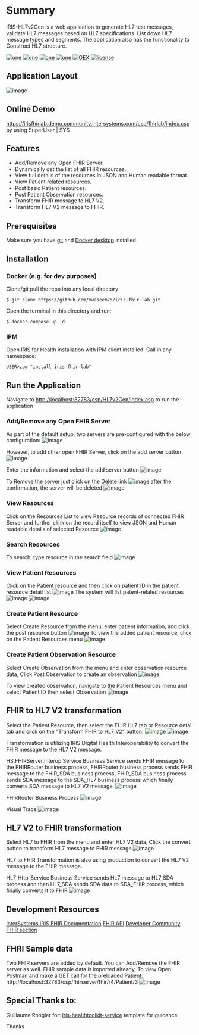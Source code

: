 # Summary
IRIS-HL7v2Gen is a web application to generate HL7 test messages, validate HL7 messages based on HL7 specifications. List down HL7 message types and segments. The application also has the functionality to Construct HL7 structure. 

[![one](https://img.shields.io/badge/Platform-InterSystems%20IRIS-blue)](https://www.intersystems.com/data-platform/) [![one](https://img.shields.io/badge/WebFrameWork-CSP-Orange)](https://docs.intersystems.com/latest/csp/docbook/DocBook.UI.Page.cls?KEY=GCSP) [![one](https://img.shields.io/badge/Interoperability-HL7%20FHIR-yellow)](https://www.hl7.org/fhir/) [![one](https://img.shields.io/badge/Python%20Library-fhirpy-Maroon)](https://pypi.org/project/fhirpy/) [![OEX](https://img.shields.io/badge/Available%20on-Intersystems%20Open%20Exchange-00b2a9.svg)]() [![license](https://img.shields.io/badge/License-MIT-blue.svg)](https://github.com/mwaseem75/iris-fhir-lab/blob/main/LICENSE)

## Application Layout
![image](https://github.com/user-attachments/assets/4e16a2a2-c864-451c-8d36-3864f7f7e4b3)


## Online Demo
https://irisfhirlab.demo.community.intersystems.com/csp/fhirlab/index.csp by using SuperUser | SYS

## Features
* Add/Remove any Open FHIR Server.
* Dynamically get the list of all FHIR resources.
* View full details of the resources in JSON and Human readable format.
* View Patient related resources.
* Post basic Patient resources.
* Post Patient Observation resources.
* Transform FHIR message to HL7 V2.
* Transform HL7 V2 message to FHIR.


## Prerequisites
Make sure you have [git](https://git-scm.com/book/en/v2/Getting-Started-Installing-Git) and [Docker desktop](https://www.docker.com/products/docker-desktop) installed.

## Installation 

### Docker (e.g. for dev purposes)

Clone/git pull the repo into any local directory

```
$ git clone https://github.com/mwaseem75/iris-fhir-lab.git
```

Open the terminal in this directory and run:

```
$ docker-compose up -d
```

### IPM

Open IRIS for Health installation with IPM client installed. Call in any namespace:

```
USER>zpm "install iris-fhir-lab"
```

## Run the Application
Navigate to [http://localhost:32783/csp/HL7v2Gen/index.csp](http://localhost:32783/csp/HL7v2Gen/index.csp) to run the application

### Add/Remove any Open FHIR Server
As part of the default setup, two servers are pre-configured with the below configuration:
![image](https://github.com/mwaseem75/iris-fhir-lab/assets/18219467/e57f59b6-129a-4886-9f70-228efd8b9c10)

However, to add other open FHIR Server, click on the add server button
![image](https://github.com/mwaseem75/iris-fhir-lab/assets/18219467/cab8131f-1a67-4f49-a464-25d4184dd9e2)

Enter the information and select the add server button
![image](https://github.com/mwaseem75/iris-fhir-lab/assets/18219467/7e9c12bd-6878-4b51-bcba-700bea4de58f)

To Remove the server just click on the Delete link
![image](https://github.com/mwaseem75/iris-fhir-lab/assets/18219467/e2b08927-465f-4393-8e8a-3c7ae51653f8)
after the confirmation, the server will be deleted
![image](https://github.com/mwaseem75/iris-fhir-lab/assets/18219467/24767167-743f-45c5-b609-68c31151faf1)

### View Resources
Click on the Resources List to view Resource records of connected FHIR Server and further clink on the record itself to view JSON and Human readable details of selected Resource
![image](https://github.com/mwaseem75/iris-fhir-lab/assets/18219467/751d7d05-e9e5-4b3d-a7b1-a2c939cc826e)


### Search Resources
To search, type resource in the search field
![image](https://github.com/mwaseem75/iris-fhir-lab/assets/18219467/8903a73b-9558-4700-bde6-557bfc92d923)


### View Patient Resources
Click on the Patient resource and then click on patient ID in the patient resource detail list
![image](https://github.com/mwaseem75/iris-fhir-lab/assets/18219467/83e87290-bfba-4265-80be-24aacbdccccf)
The system will list patent-related resources
![image](https://github.com/mwaseem75/iris-fhir-lab/assets/18219467/c9473e71-7bb2-4e5c-ac2e-641dd6be92b7)
![image](https://github.com/mwaseem75/iris-fhir-lab/assets/18219467/afc398a4-18d6-46cf-abda-e8748274a64c)


### Create Patient Resource
Select Create Resource from the menu, enter patient information, and click the post resource button 
![image](https://github.com/mwaseem75/iris-fhir-lab/assets/18219467/ce7809da-e2af-4bb4-ba2c-9e3e2e69dbf3)
To view the added patient resource, click on the Patient Resources menu
![image](https://github.com/mwaseem75/iris-fhir-lab/assets/18219467/10e9e7cd-bac9-42d1-ac39-d8d65203a0a3)

### Create Patient Observation Resource
Select Create Observation from the menu and enter observation resource data, Click Post Observation to create an observation
![image](https://github.com/mwaseem75/iris-fhir-lab/assets/18219467/e5c3c1fa-9cb7-4877-8044-6a7ab9cd2c1e)

To view created observation, navigate to the Patient Resources menu and select Patient ID then select Observation
![image](https://github.com/mwaseem75/iris-fhir-lab/assets/18219467/ecea0c81-70a7-4d7b-9fec-92358ec94b56)

## FHIR to HL7 V2 transformation
Select the Patient Resource, then select the FHIR HL7 tab or Resource detail tab and click on the "Transform FHIR to HL7 V2" button.
![image](https://github.com/mwaseem75/iris-fhir-lab/assets/18219467/3fefe2b9-fee2-45b6-9d93-c5e584822248)
![image](https://github.com/mwaseem75/iris-fhir-lab/assets/18219467/34b9e14b-de8b-45f1-9727-909348b135e3)

Transformation is utilizing IRIS Digital Health Interoperability to convert the FHIR message to the HL7 V2 message.

HS.FHIRServer.Interop.Service Business Service sends FHIR message to the FHIRRouter business process,
FHIRRouter business process sends FHIR message to the FHIR_SDA business process,
FHIR_SDA business process sends SDA message to the SDA_HL7 business process which finally converts SDA message to HL7 V2 message. 
![image](https://github.com/mwaseem75/iris-fhir-lab/assets/18219467/cd3d5a6d-e8e4-4f46-ac35-abdba0d6bded)

FHIRRouter Business Process
![image](https://github.com/mwaseem75/iris-fhir-lab/assets/18219467/a0727f12-e7a6-4608-8544-493c6f2ee70f)

Visual Trace
![image](https://github.com/mwaseem75/iris-fhir-lab/assets/18219467/c4cd6f6f-94c5-40da-9213-6698e67e0709)

## HL7 V2 to FHIR transformation 
Select HL7 to FHIR from the menu and enter HL7 V2 data, Click the convert button to transform HL7 message to FHIR message
![image](https://github.com/mwaseem75/iris-fhir-lab/assets/18219467/e674506f-6498-4a1e-979e-5dc998dbd46c)

HL7 to FHIR Transformation is also using production to convert the HL7 V2 message to the FHIR message.

HL7_Http_Service Business Service sends HL7 message to HL7_SDA process and then HL7_SDA sends SDA data to SDA_FHIR process, which finally converts it to FHIR
![image](https://github.com/mwaseem75/iris-fhir-lab/assets/18219467/3835a154-b46a-4c7e-9fe4-ab0fc854a638)


## Development Resources
[InterSystems IRIS FHIR Documentation](https://docs.intersystems.com/irisforhealth20203/csp/docbook/Doc.View.cls?KEY=HXFHIR)
[FHIR API](http://hl7.org/fhir/resourcelist.html)
[Developer Community FHIR section](https://community.intersystems.com/tags/fhir)

## FHRI Sample data
Two FHIR servers are added by default. You can Add/Remove the FHIR server as well.
FHIR sample data is imported already, To view Open Postman and make a GET call for the preloaded Patient:
http://localhost:32783/csp/fhirserver/fhir/r4/Patient/3
![image](https://github.com/mwaseem75/iris-fhir-lab/assets/18219467/e62ca528-c136-4e16-9c61-20fd05e5ce05)

## Special Thanks to:
Guillaume Rongier for: [iris-healthtoolkit-service](https://openexchange.intersystems.com/package/iris-healthtoolkit-service) template for guidance

Thanks

